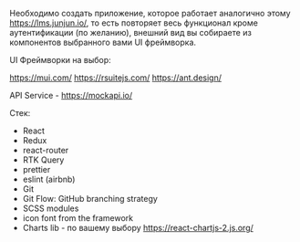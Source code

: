 Необходимо создать приложение, которое работает аналогично этому https://lms.junjun.io/, то есть повторяет весь функционал кроме аутентификации (по желанию), 
внешний вид вы собираете из компонентов выбранного вами UI фреймворка.

UI Фреймворки на выбор:

https://mui.com/
https://rsuitejs.com/
https://ant.design/

API Service - https://mockapi.io/

Стек:

- React
- Redux
- react-router
- RTK Query
- prettier
- eslint (airbnb)
- Git
- Git Flow: GitHub branching strategy
- SCSS modules
- icon font from the framework
- Charts lib - по вашему выбору https://react-chartjs-2.js.org/
